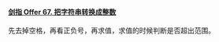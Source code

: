 #### [剑指 Offer 67. 把字符串转换成整数](https://leetcode.cn/problems/ba-zi-fu-chuan-zhuan-huan-cheng-zheng-shu-lcof/)

先去掉空格，再看正负号，再求值，求值的时候判断是否超出范围。